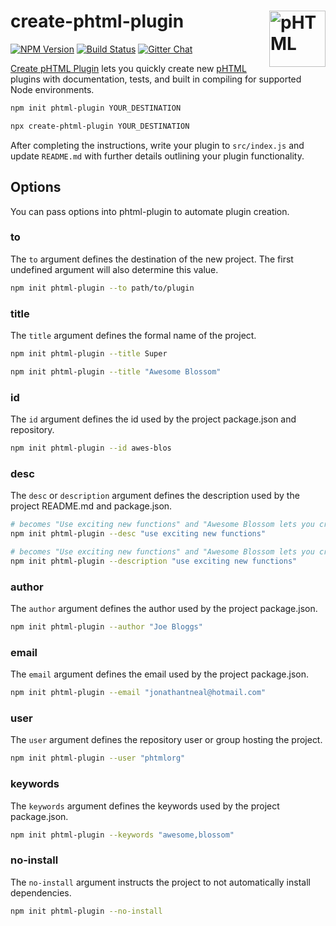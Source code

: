 # create-phtml-plugin [<img src="https://phtml.io/logo.svg" alt="pHTML" width="90" height="90" align="right">][pHTML]

[![NPM Version][npm-img]][npm-url]
[![Build Status][cli-img]][cli-url]
[![Gitter Chat][git-img]][git-url]

[Create pHTML Plugin] lets you quickly create new [pHTML] plugins with
documentation, tests, and built in compiling for supported Node environments.

```sh
npm init phtml-plugin YOUR_DESTINATION
```

```sh
npx create-phtml-plugin YOUR_DESTINATION
```

After completing the instructions, write your plugin to `src/index.js` and
update `README.md` with further details outlining your plugin functionality.

## Options

You can pass options into phtml-plugin to automate plugin creation.

### to

The `to` argument defines the destination of the new project. The first
undefined argument will also determine this value.

```sh
npm init phtml-plugin --to path/to/plugin
```

### title

The `title` argument defines the formal name of the project.

```sh
npm init phtml-plugin --title Super
```

```sh
npm init phtml-plugin --title "Awesome Blossom"
```

### id

The `id` argument defines the id used by the project package.json and
repository.

```sh
npm init phtml-plugin --id awes-blos
```

### desc

The `desc` or `description` argument defines the description used by the
project README.md and package.json.

```sh
# becomes "Use exciting new functions" and "Awesome Blossom lets you create new functions in HTML."
npm init phtml-plugin --desc "use exciting new functions"
```

```sh
# becomes "Use exciting new functions" and "Awesome Blossom lets you create new functions in HTML."
npm init phtml-plugin --description "use exciting new functions"
```

### author

The `author` argument defines the author used by the project package.json.

```sh
npm init phtml-plugin --author "Joe Bloggs"
```

### email

The `email` argument defines the email used by the project package.json.

```sh
npm init phtml-plugin --email "jonathantneal@hotmail.com"
```

### user

The `user` argument defines the repository user or group hosting the project.

```sh
npm init phtml-plugin --user "phtmlorg"
```

### keywords

The `keywords` argument defines the keywords used by the project package.json.

```sh
npm init phtml-plugin --keywords "awesome,blossom"
```

### no-install

The `no-install` argument instructs the project to not automatically install
dependencies.

```sh
npm init phtml-plugin --no-install
```

[cli-img]: https://img.shields.io/travis/phtmlorg/create-phtml-plugin.svg
[cli-url]: https://travis-ci.org/phtmlorg/create-phtml-plugin
[git-img]: https://img.shields.io/badge/support-chat-blue.svg
[git-url]: https://gitter.im/phtmlorg/phtml
[npm-img]: https://img.shields.io/npm/v/create-phtml-plugin.svg
[npm-url]: https://www.npmjs.com/package/create-phtml-plugin

[Create pHTML Plugin]: https://github.com/phtmlorg/create-phtml-plugin
[pHTML]: https://github.com/phtmlorg/phtml

